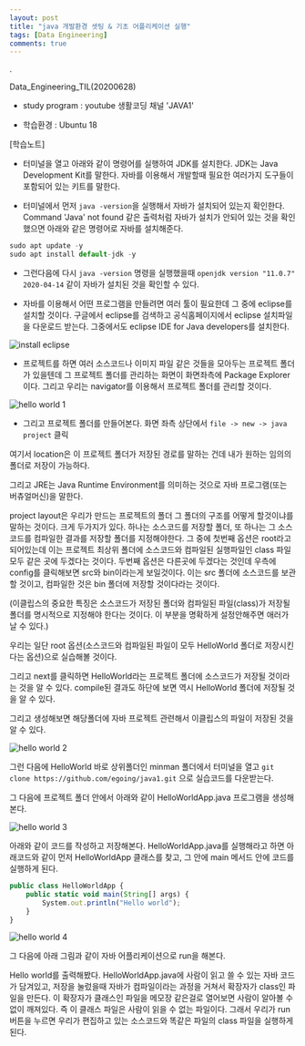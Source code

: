 ```yaml
---
layout: post
title: "java 개발환경 셋팅 & 기초 어플리케이션 실행"
tags: [Data Engineering]
comments: true
---
```


.

Data_Engineering_TIL(20200628)

- study program : youtube 생활코딩 채널 'JAVA1'


- 학습환경 : Ubuntu 18

[학습노트]

- 터미널을 열고 아래와 같이 명령어를 실행하여 JDK를 설치한다. JDK는 Java Development Kit를 말한다. 자바를 이용해서 개발할때 필요한 여러가지 도구들이 포함되어 있는 키트를 말한다.


- 터미널에서 먼저 `java -version`을 실행해서 자바가 설치되어 있는지 확인한다. Command 'Java' not found 같은 출력처럼 자바가 설치가 안되어 있는 것을 확인했으면 아래와 같은 명령어로 자바를 설치해준다.


```javascript
sudo apt update -y
sudo apt install default-jdk -y
```

- 그런다음에 다시 `java -version` 명령을 실행했을때 `openjdk version "11.0.7" 2020-04-14` 같이 자바가 설치된 것을 확인할 수 있다.


- 자바를 이용해서 어떤 프로그램을 만들려면 여러 툴이 필요한데 그 중에 eclipse를 설치할 것이다. 구글에서 eclipse를 검색하고 공식홈페이지에서 eclipse 설치파일을 다운로드 받는다. 그중에서도 eclipse IDE for Java developers를 설치한다.


![install eclipse](https://user-images.githubusercontent.com/41605276/85945700-895ddc80-b97a-11ea-9935-3e69b79e4cbc.png)


- 프로젝트를 하면 여러 소스코드나 이미지 파일 같은 것들을 모아두는 프로젝트 폴더가 있을텐데 그 프로젝트 폴더를 관리하는 화면이 화면좌측에 Package Explorer이다. 그리고 우리는 navigator를 이용해서 프로젝트 폴더를 관리할 것이다. 

![hello world 1](https://user-images.githubusercontent.com/41605276/85946017-7f3cdd80-b97c-11ea-9f92-b85f8d37f813.png)

- 그리고 프로젝트 폴더를 만들어본다. 화면 좌측 상단에서 `file -> new -> java project` 클릭


여기서 location은 이 프로젝트 폴더가 저장된 경로를 말하는 건데 내가 원하는 임의의 폴더로 저장이 가능하다.


그리고 JRE는 Java Runtime Environment를 의미하는 것으로 자바 프로그램(또는 버츄얼머신)을 말한다.


project layout은 우리가 만드는 프로젝트의 폴더 그 폴더의 구조를 어떻게 할것이냐를 말하는 것이다. 크게 두가지가 있다. 하나는 소스코드를 저장할 폴더, 또 하나는 그 소스코드를 컴파일한 결과를 저장할 폴더를 지정해야한다. 그 중에 첫번째 옵션은 root라고 되어있는데 이는 프로젝트 최상위 폴더에 소스코드와 컴파일된 실행파일인 class 파일 모두 같은 곳에 두겠다는 것이다. 두번째 옵션은 다른곳에 두겠다는 것인데 우측에 config를 클릭해보면 src와 bin이라는게 보일것이다. 이는 src 폴더에 소스코드를 보관할 것이고, 컴파일한 것은 bin 폴더에 저장할 것이다라는 것이다. 

(이클립스의 중요한 특징은 소스코드가 저장된 폴더와 컴파일된 파일(class)가 저장될 폴더를 명시적으로 지정해야 한다는 것이다. 이 부분을 명확하게 설정안해주면 애러가 날 수 있다.)


우리는 일단 root 옵션(소스코드와 컴파일된 파일이 모두 HelloWorld 폴더로 저장시킨다는 옵션)으로 실습해볼 것이다.


그리고 next를 클릭하면 HelloWorld라는 프로젝트 폴더에 소스코드가 저장될 것이라는 것을 알 수 있다. compile된 결과도 하단에 보면 역시 HelloWorld 폴더에 저장될 것을 알 수 있다.


그리고 생성해보면 해당폴더에 자바 프로젝트 관련해서 이클립스의 파일이 저장된 것을 알 수 있다.

![hello world 2](https://user-images.githubusercontent.com/41605276/85946407-0ee38b80-b97f-11ea-8709-193d746aa7b8.png)


그런 다음에 HelloWorld 바로 상위폴더인 minman 폴더에서 터미널을 열고 `git clone https://github.com/egoing/java1.git` 으로 실습코드를 다운받는다.

그 다음에 프로젝트 폴더 안에서 아래와 같이 HelloWorldApp.java 프로그램을 생성해본다.

![hello world 3](https://user-images.githubusercontent.com/41605276/85946536-f1fb8800-b97f-11ea-9f17-1a702b0c0cdc.png)

아래와 같이 코드를 작성하고 저장해본다. HelloWorldApp.java를 실행해라고 하면 아래코드와 같이 먼저 HelloWorldApp 클래스를 찾고, 그 안에 main 메서드 안에 코드를 실행하게 된다.


```javascript
public class HelloWorldApp {
    public static void main(String[] args) {
        System.out.println("Hello world");
    }
}
```

![hello world 4](https://user-images.githubusercontent.com/41605276/85946815-fde84980-b981-11ea-89d0-997bcaac1697.png)

그 다음에 아래 그림과 같이 자바 어플리케이션으로 run을 해본다.


Hello world를 출력해봤다. HelloWorldApp.java에 사람이 읽고 쓸 수 있는 자바 코드가 담겨있고, 저장을 눌렀을때 자바가 컴파일이라는 과정을 거쳐서 확장자가 class인 파일을 만든다. 이 확장자가 클래스인 파일을 메모장 같은걸로 열어보면 사람이 알아볼 수 없이 깨져있다. 즉 이 클래스 파일은 사람이 읽을 수 없는 파일이다. 그래서 우리가 run 버튼을 누르면 우리가 편집하고 있는 소스코드와 똑같은 파일의 class 파일을 실행하게 된다.
